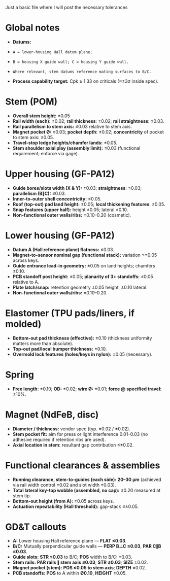 Just a basic file where I will post the necessary tolerances

# Global notes

* **Datums:**
*     A = lower-housing Hall datum plane;
*     B = housing X guide wall; C = housing Y guide wall.
*     Where relevant, stem datums reference mating surfaces to B/C.
* **Process capability target:** Cpk ≥ 1.33 on criticals (≈±3σ inside spec).

# Stem (POM)

* **Overall stem height:** ±0.05
* **Rail width (each):** ±0.02; **rail thickness**: ±0.02; **rail straightness**: ≤0.03.
* **Rail parallelism to stem axis:** ≤0.03 relative to stem axis.
* **Magnet pocket Ø:** ±0.03; **pocket depth:** ±0.02; **concentricity** of pocket to stem axis: ≤0.05.
* **Travel-stop ledge heights/chamfer lands:** ±0.05.
* **Stem shoulder axial play (assembly limit):** ≤0.03 (functional requirement; enforce via gage).

# Upper housing (GF-PA12)

* **Guide bores/slots width (X & Y):** ±0.03; **straightness**: ≤0.03; **parallelism (B∥C):** ≤0.03.
* **Inner-to-outer shell concentricity:** ≤0.05.
* **Roof (top-out) pad land height:** ±0.05; **local thickening features**: ±0.05.
* **Snap features (upper half):** height ±0.05; lateral ±0.10.
* **Non-functional outer walls/ribs:** ±0.10–0.20 (cosmetic).

# Lower housing (GF-PA12)

* **Datum A (Hall reference plane) flatness:** ≤0.03.
* **Magnet-to-sensor nominal gap (functional stack):** variation ≤±0.05 across keys.
* **Guide entrance lead-in geometry:** ±0.05 on land heights; chamfers ±0.10.
* **PCB standoff post height:** ±0.05; **planarity of 3+ standoffs:** ≤0.05 relative to A.
* **Plate latch/snap:** retention geometry ±0.05 height, ±0.10 lateral.
* **Non-functional outer walls/ribs:** ±0.10–0.20.

# Elastomer (TPU pads/liners, if molded)

* **Bottom-out pad thickness (effective):** ±0.10 (thickness uniformity matters more than absolute).
* **Top-out pad/local bumper thickness:** ±0.10.
* **Overmold lock features (holes/keys in nylon):** ±0.05 (necessary).

# Spring

* **Free length:** ±0.10; **OD:** ±0.02; **wire Ø:** ±0.01; **force @ specified travel:** ±10%.

# Magnet (NdFeB, disc)

* **Diameter / thickness:** vendor spec (typ. ±0.02 / ±0.02).
* **Stem pocket fit:** aim for press or light interference 0.01–0.03 (no adhesive required if retention ribs are used).
* **Axial location in stem:** resultant gap contribution ≤±0.02.

# Functional clearances & assemblies

* **Running clearance, stem-to-guides (each side):** **20–30 µm** (achieved via rail width control ±0.02 and slot width ±0.03).
* **Total lateral key-top wobble (assembled, no cap):** ≤0.20 measured at stem tip.
* **Bottom-out height (from A):** ±0.05 across keys.
* **Actuation repeatability (Hall threshold):** gap-stack ≤±0.05.

# GD\&T callouts

* **A:** Lower housing Hall reference plane — **FLAT ≤0.03**.
* **B/C:** Mutually perpendicular guide walls — **PERP B⊥C ≤0.03**, **PAR C∥B ≤0.03**.
* **Guide slots:** **STR ≤0.03** to B/C; **POS** width to B/C: ±0.03.
* **Stem rails:** **PAR rails ∥ stem axis ≤0.03**; **STR ≤0.03**; **SIZE** ±0.02.
* **Magnet pocket (stem):** **POS ≤0.05 to stem axis**; **DEPTH** ±0.02.
* **PCB standoffs:** **POS** to A within **Ø0.10**, **HEIGHT** ±0.05.
